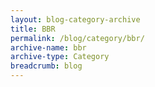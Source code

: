 ```yaml
---
layout: blog-category-archive
title: BBR
permalink: /blog/category/bbr/
archive-name: bbr
archive-type: Category
breadcrumb: blog
---
```

